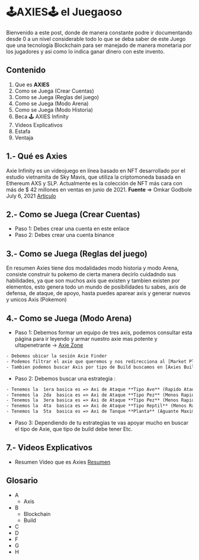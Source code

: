 # 🕹️AXIES🕹️ el Juegaoso 
Bienvenido a este post, donde de manera constante podre ir documentando desde 0 a un nivel 
considerable todo lo que se deba saber de este Juego que una tecnología Blockchain para 
ser manejado de manera monetaria por los jugadores y asi como lo indica ganar dinero con este invento. 

## Contenido 
1. Que es **AXIES**
2. Como se Juega (Crear Cuentas)
3. Como se Juega (Reglas del juego) 
4. Como se Juega (Modo Arena) 
5. Como se Juega (Modo Historia)
6. Beca 🕹️ AXIES Infinity
7. Videos Explicativos  
8. Estafa
9. Ventaja 
 


## 1.- Qué es **Axies**

Axie Infinity es un videojuego en línea basado en NFT desarrollado por el 
estudio vietnamita​ de Sky Mavis, que utiliza la criptomoneda basada en 
Ethereum AXS y SLP. Actualmente es la colección de NFT más cara con más 
de $ 42 millones en ventas en junio de 2021. **Fuente** => Omkar Godbole July 6, 2021 [Articulo](https://finance.yahoo.com/news/axie-profiting-booming-nft-economy-183813777.html)


## 2.- Como se Juega (Crear Cuentas)

- Paso 1: Debes crear una cuenta en este enlace 
- Paso 2: Debes crear una cuenta binance 


## 3.- Como se Juega (Reglas del juego)

En resumen Axies tiene dos modalidades modo historia y modo Arena, consiste construir tu pokemo de cierta manera decirlo 
cuidadndo sus habilidades, ya que son muchos axis que existen y tambien existen por elementos, esto genera todo un mundo
de posibilidades tu sabes, axis de defensa, de ataque, de apoyo, hasta puedes aparear axis y generar nuevos y unicos Axis (Pokemon)
 
## 4.- Como se Juega (Modo Arena) 
- Paso 1: Debemos formar un equipo de tres axis, podemos consultar esta página para ir leyendo y armar nuestro axie mas potente y ultapenetrante -> [Axie Zone](https://axie.zone/) 
```html	
- Debemos ubicar la sesión Axie Finder
- Podemos filtrar el axie que queremos y nos redirecciona al [Market Place de Axie](https://marketplace.axieinfinity.com/)
- Tambien podemos buscar Axis por tipo de Build buscamos en [Axies Build](https://axie.zone/builds)
```		
- Paso 2: Debemos buscar una estrategia : 
```html		
- Tenemos la  1era basica es => Axi de Ataque **Tipo Ave** (Rapido Ataque + Poca Vida) + Axi de  Soporte **Bestia** (Vida + Soporte) + Axi de Tanque **Planta** (Aguante Maximo) 
- Tenemos la  2da  basica es => Axi de Ataque **Tipo Pez** (Menos Rapido + Mas Vida) + Axi de Soporte **Bestia** (Vida y Soporte) + Axi de Tanque **Planta** (Aguante Maximo) 
- Tenemos la  3era basica es => Axi de Ataque **Tipo Pez** (Menos Rapido + Mas Vida) + Axi de Ataque **Tipo Pez** (Menos Rapido + Mas Vida) + Axi de Tanque **Planta** (Aguante Maximo) 
- Tenemos la  4ta  basica es => Axi de Ataque **Tipo Reptil** (Menos Rapido + Mas Vida + Mata a las Aves) + Axi de Ataque **Tipo Pez** (Menos Rapido + Mas Vida) + Axi de Tanque **Planta** (Aguante Maximo)
- Tenemos la  5ta  basica es => Axi de Tanque **Planta** (Aguante Maximo)  + Axi de Tanque **Planta** (Aguante Maximo)  + Axi de Tanque **Planta** (Aguante Maximo) => Estragegia para durar mucho en la batalla
```
- Paso 3: Dependiendo  de tu estrategias te vas apoyar mucho en buscar el tipo de Axie, que tipo de build debe tener Etc. 




## 7.- Videos Explicativos  
- Resumen Video que es Axies [Resumen](https://www.youtube.com/watch?v=4VZtDP07rjk)

## Glosario  

+ A
	- Axis
+ B
	- Blockchain
	- Build
+ C 
+ D 
+ F
+ G 
+ H 

